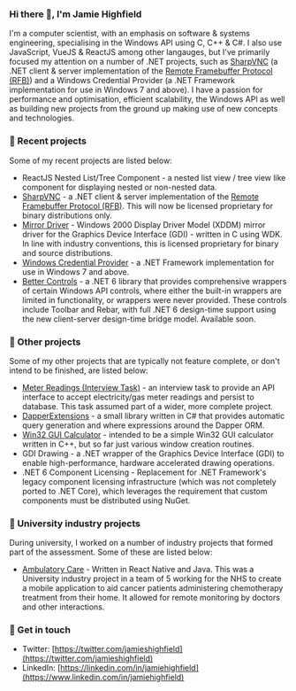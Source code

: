 ### Hi there 👋, I'm Jamie Highfield

I'm a computer scientist, with an emphasis on software & systems engineering, specialising in the Windows API using C, C++ & C#. I also use JavaScript, VueJS & ReactJS among other langauges, but I've primarily focused my attention on a number of .NET projects, such as [SharpVNC](https://github.com/sharpvnc/SharpVnc.Core) (a .NET client & server implementation of the [Remote Framebuffer Protocol (RFB)](https://tools.ietf.org/html/rfc6143)) and a Windows Credential Provider (a .NET Framework implementation for use in Windows 7 and above). I have a passion for performance and optimisation, efficient scalability, the Windows API as well as building new projects from the ground up making use of new concepts and technologies.

### :page_with_curl: Recent projects

Some of my recent projects are listed below:

- ReactJS Nested List/Tree Component - a nested list view / tree view like component for displaying nested or non-nested data.
- [SharpVNC](https://www.sharpvnc.com) - a .NET client & server implementation of the [Remote Framebuffer Protocol (RFB)](https://tools.ietf.org/html/rfc6143). This will now be licensed proprietary for binary distributions only.
- [Mirror Driver](https://docs.microsoft.com/en-us/windows-hardware/drivers/display/mirror-drivers) - Windows 2000 Display Driver Model (XDDM) mirror driver for the Graphics Device Interface (GDI) - written in C using WDK. In line with industry conventions, this is licensed proprietary for binary and source distributions.
- [Windows Credential Provider](https://docs.microsoft.com/en-us/windows/win32/secauthn/credential-providers-in-windows) - a .NET Framework implementation for use in Windows 7 and above.
- [Better Controls](https://github.com/sharpvnc/BetterControls) - a .NET 6 library that provides comprehensive wrappers of certain Windows API controls, where either the built-in wrappers are limited in functionality, or wrappers were never provided. These controls include Toolbar and Rebar, with full .NET 6 design-time support using the new client-server design-time bridge model. Available soon.

### :page_with_curl: Other projects

Some of my other projects that are typically not feature complete, or don't intend to be finished, are listed below:

- [Meter Readings (Interview Task)](https://github.com/jamiehighfield/meterreadings) - an interview task to provide an API interface to accept electricity/gas meter readings and persist to database. This task assumed part of a wider, more complete project.
- [DapperExtensions](https://github.com/jamiehighfield/DapperExtensions) - a small library written in C# that provides automatic query generation and where expressions around the Dapper ORM.
- [Win32 GUI Calculator](https://github.com/jamiehighfield/Calculator) - intended to be a simple Win32 GUI calculator written in C++, but so far just various window creation routines.
- GDI Drawing - a .NET wrapper of the Graphics Device Interface (GDI) to enable high-performance, hardware accelerated drawing operations.
- .NET 6 Component Licensing - Replacement for .NET Framework's legacy component licensing infrastructure (which was not completely ported to .NET Core), which leverages the requirement that custom components must be distributed using NuGet.

### :school: University industry projects

During university, I worked on a number of industry projects that formed part of the assessment. Some of these are listed below:

- [Ambulatory Care](https://github.com/jamiehighfield/ambulatorycare-nhs) - Written in React Native and Java. This was a University industry project in a team of 5 working for the NHS to create a mobile application to aid cancer patients administering chemotherapy treatment from their home. It allowed for remote monitoring by doctors and other interactions.

### :speech_balloon: Get in touch

- Twitter: [https://twitter.com/jamieshighfield](https://twitter.com/jamieshighfield)
- LinkedIn: [https://linkedin.com/in/jamiehighfield](https://www.linkedin.com/in/jamiehighfield)
<!--
**jamiehighfield/jamiehighfield** is a ✨ _special_ ✨ repository because its `README.md` (this file) appears on your GitHub profile.

Here are some ideas to get you started:

- 🔭 I’m currently working on ...
- 🌱 I’m currently learning ...
- 👯 I’m looking to collaborate on ...
- 🤔 I’m looking for help with ...
- 💬 Ask me about ...
- 📫 How to reach me: ...
- 😄 Pronouns: ...
- ⚡ Fun fact: ...
-->

